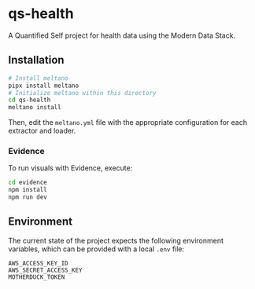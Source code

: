 # qs-health

A Quantified Self project for health data using the Modern Data Stack.

## Installation

```bash
# Install meltano
pipx install meltano
# Initialize meltano within this directory
cd qs-health
meltano install
```

Then, edit the `meltano.yml` file with the appropriate configuration for each extractor and loader.

### Evidence

To run visuals with Evidence, execute:

```bash
cd evidence
npm install 
npm run dev 
```

## Environment

The current state of the project expects the following environment variables, which can be provided with a local `.env` file:

```
AWS_ACCESS_KEY_ID
AWS_SECRET_ACCESS_KEY
MOTHERDUCK_TOKEN
```
